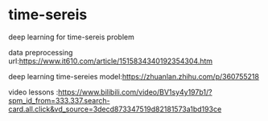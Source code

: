 # time-sereis
deep learning for time-sereis problem


data preprocessing url:https://www.it610.com/article/1515834340192354304.htm



deep learning time-sereies model:https://zhuanlan.zhihu.com/p/360755218


video lessons :https://www.bilibili.com/video/BV1sy4y197b1/?spm_id_from=333.337.search-card.all.click&vd_source=3decd873347519d82181573a1bd193ce

